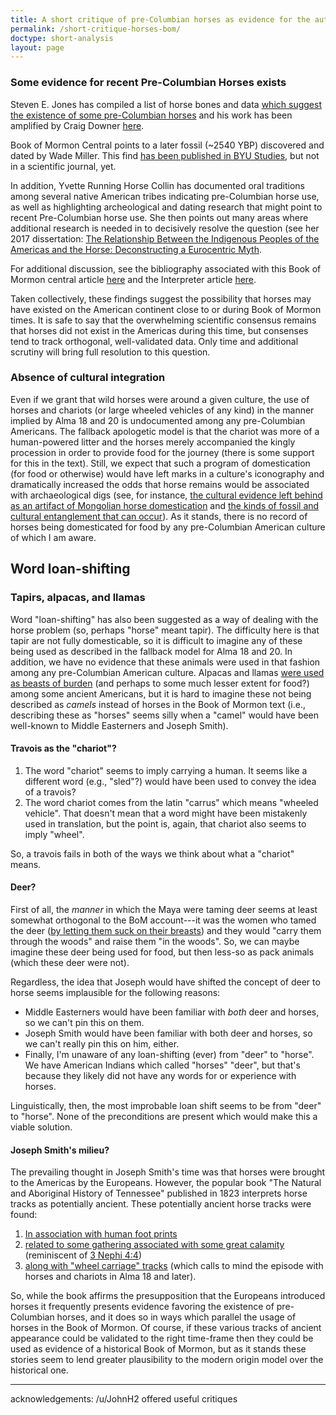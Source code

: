 ```yaml
---
title: A short critique of pre-Columbian horses as evidence for the authenticity of the Book of Mormon
permalink: /short-critique-horses-bom/
doctype: short-analysis
layout: page
---
```


### Some evidence for recent Pre-Columbian Horses exists

Steven E. Jones has compiled a list of horse bones and data [which suggest the existence of some pre-Columbian horses](https://www.researchgate.net/publication/303446285_Were_there_Horses_in_the_Americas_before_Columbus) and his work has been amplified by Craig Downer [here](http://article.sciencepublishinggroup.com/pdf/10.11648.j.ajls.20140201.12.pdf).

Book of Mormon Central points to a later fossil (~2540 YBP) discovered and dated by Wade Miller.  This find [has been published in BYU Studies](https://www.reddit.com/r/exmormon/comments/8dovks/an_attempt_to_account_for_the_use_of_horse_in_the/dxoyvsk/), but not in a scientific journal, yet.

In addition, Yvette Running Horse Collin has documented oral traditions among several native American tribes indicating pre-Columbian horse use, as well as highlighting archeological and dating research that might point to recent Pre-Columbian horse use.  She then points out many areas where additional research is needed in to decisively resolve the question (see her 2017 dissertation: [The Relationship Between the Indigenous Peoples of the Americas and the Horse: Deconstructing a Eurocentric Myth](https://search.proquest.com/docview/1895090520?pq-origsite=gscholar).

For additional discussion, see the bibliography associated with this Book of Mormon central article [here](https://bookofmormoncentral.org/qa/why-does-the-book-of-mormon-mention-horses) and the Interpreter article [here](http://interpreterfoundation.org/animals-in-the-book-of-mormon-challenges-and-perspectives/).

Taken collectively, these findings suggest the possibility that horses may have existed on the American continent close to or during Book of Mormon times.  It is safe to say that the overwhelming scientific consensus remains that horses did not exist in the Americas during this time, but consenses tend to track orthogonal, well-validated data.  Only time and additional scrutiny will bring full resolution to this question.

### Absence of cultural integration

Even if we grant that wild horses were around a given culture, the use of horses and chariots (or large wheeled vehicles of any kind) in the manner implied by Alma 18 and 20 is undocumented among any pre-Columbian Americans.  The fallback apologetic model is that the chariot was more of a human-powered litter and the horses merely accompanied the kingly procession in order to provide food for the journey (there is some support for this in the text).  Still, we expect that such a program of domestication (for food or otherwise) would have left marks in a culture's iconography and dramatically increased the odds that horse remains would be associated with archaeological digs (see, for instance, [the cultural evidence left behind as an artifact of Mongolian horse domestication](https://www.sapiens.org/column/off-the-map/horse-domestication-mongolia/) and [the kinds of fossil and cultural entanglement that can occur](http://www.ancient-origins.net/news-history-archaeology/mesoamericans-teotihuacan-kept-ferocious-animals-captive-and-may-have-fed-020668)). As it stands, there is no record of horses being domesticated for food by any pre-Columbian American culture of which I am aware.

## Word loan-shifting

### Tapirs, alpacas, and llamas

Word "loan-shifting" has also been suggested as a way of dealing with the horse problem (so, perhaps "horse" meant tapir).  The difficulty here is that tapir are not fully domesticable, so it is difficult to imagine any of these being used as described in the fallback model for Alma 18 and 20.  In addition, we have no evidence that these animals were used in that fashion among any pre-Columbian American culture.  Alpacas and llamas [were used as beasts of burden](http://www.llamapack.com/text/history.html) (and perhaps to some much lesser extent for food?) among some ancient Americans, but it is hard to imagine these not being described as *camels* instead of horses in the Book of Mormon text (i.e., describing these as "horses" seems silly when a "camel" would have been well-known to Middle Easterners and Joseph Smith).

#### Travois as the "chariot"?

1. The word "chariot" seems to imply carrying a human.  It seems like a different word (e.g., "sled"?) would have been used to convey the idea of a travois?
2. The word chariot comes from the latin "carrus" which means "wheeled vehicle".  That doesn't mean that a word might have been mistakenly used in translation, but the point is, again, that chariot also seems to imply "wheel".

So, a travois fails in both of the ways we think about what a "chariot" means.

#### Deer?

First of all, the _manner_ in which the Maya were taming deer seems at least somewhat orthogonal to the BoM account---it was the women who tamed the deer ([by letting them suck on their breasts](https://books.google.com/books?id=cQAQBAAAQBAJ&pg=PA21&lpg=PA21&dq=semi-domesticated+deer+Diego+de+Landa&source=bl&ots=TGlNYJxAD2&sig=i7l8wTNdYQiBb_LljwoSNPqI1qs&hl=en&sa=X&ved=2ahUKEwjWsd2JgKfcAhVBRqwKHSRKDUwQ6AEwC3oECAEQVw#v=onepage&q=semi-domesticated%20deer%20Diego%20de%20Landa&f=false)) and they would "carry them through the woods" and raise them "in the woods".  So, we can maybe imagine these deer being used for food, but then less-so as pack animals (which these deer were not).

Regardless, the idea that Joseph would have shifted the concept of deer to horse seems implausible for the following reasons:

* Middle Easterners would have been familiar with _both_ deer and horses, so we can't pin this on them.
* Joseph Smith would have been familiar with both deer and horses, so we can't really pin this on him, either.
* Finally, I'm unaware of any loan-shifting (ever) from "deer" to "horse".  We have American Indians which called "horses" "deer", but that's because they likely did not have any words for or experience with horses.

Linguistically, then, the most improbable loan shift seems to be from "deer" to "horse".  None of the preconditions are present which would make this a viable solution.

#### Joseph Smith's milieu?

The prevailing thought in Joseph Smith's time was that horses were brought to the Americas by the Europeans.  However, the popular book "The Natural and Aboriginal History of Tennessee" published in 1823 interprets horse tracks as potentially ancient.  These potentially ancient horse tracks were found:

1. [In association with human foot prints](https://archive.org/stream/naturalaborigina00hayw#page/n41/mode/2up/search/horse)
2. [related to some gathering associated with some great calamity](https://archive.org/stream/naturalaborigina00hayw#page/160/mode/2up/search/horses) (reminiscent of [3 Nephi 4:4](https://www.lds.org/scriptures/bofm/3-ne/4.4))
3. [along with "wheel carriage" tracks](https://archive.org/stream/naturalaborigina00hayw#page/162/mode/2up/search/horse) (which calls to mind the episode with horses and chariots in Alma 18 and later).

So, while the book affirms the presupposition that the Europeans introduced horses it frequently presents evidence favoring the existence of pre-Columbian horses, and it does so in ways which parallel the usage of horses in the Book of Mormon.  Of course, if these various tracks of ancient appearance could be validated to the right time-frame then they could be used as evidence of a historical Book of Mormon, but as it stands these stories seem to lend greater plausibility to the modern origin model over the historical one.

---

acknowledgements: /u/JohnH2 offered useful critiques
